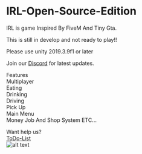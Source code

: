 # IRL-Open-Source-Edition

IRL is  game Inspired By FiveM And Tiny Gta.  

This is still in develop and not ready to play!!  

Please use unity 2019.3.9f1 or later  

Join our <a href="https://discord.me/volfase">Discord</a> for latest updates.  

Features  
Multiplayer  
Eating  
Drinking  
Driving  
Pick Up  
Main Menu  
Money Job And Shop System 
ETC...  

Want help us?  
<a href="https://github.com/suomilanittaja/IRL-Open-Source-Edition/projects/1">ToDo-List</a>  
![alt text](https://i.ibb.co/1XZfj7d/Background.png)
